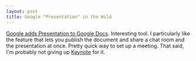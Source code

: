 ```yaml
---
layout: post
title: Google "Presentation" in the Wild
---
```


<a href="http://googleblog.blogspot.com/2007/09/our-feature-presentation.html">Google adds Presentation to Google Docs</a>. Interesting tool. I particularly like the feature that lets you publish the document and share a chat room and the presentation at once. Pretty quick way to set up a meeting. That said, I'm probably not giving up <a href="http://www.apple.com/keynote/">Keynote</a> for it.
